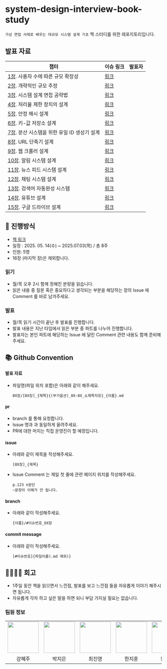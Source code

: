 # system-design-interview-book-study
`가상 면접 사례로 배우는 대규모 시스템 설계 기초` 책 스터디를 위한 레포지토리입니다.

## 발표 자료
| 챕터                                                                                 | 이슈 링크  | 발표자 |
|------------------------------------------------------------------------------------|:-------|:----|
| [1장](https://github.com/HI-dle/system-design-interview-book-study/tree/main/01장). 사용자 수에 따른 규모 확장성        | [링크](https://github.com/HI-dle/system-design-interview-book-study/issues/1) |     |
| [2장](https://github.com/HI-dle/system-design-interview-book-study/tree/main/02장). 개략적인 규모 추정              | [링크](https://github.com/HI-dle/system-design-interview-book-study/issues/1) |     |
| [3장](https://github.com/HI-dle/system-design-interview-book-study/tree/main/03장). 시스템 설계 면접 공략법           | [링크](https://github.com/HI-dle/system-design-interview-book-study/issues/1) |     |
| [4장](https://github.com/HI-dle/system-design-interview-book-study/tree/main/04장). 처리율 제한 장치의 설계           | [링크](https://github.com/HI-dle/system-design-interview-book-study/issues/1) |     |
| [5장](https://github.com/HI-dle/system-design-interview-book-study/tree/main/05장). 안정 해시 설계                | [링크](https://github.com/HI-dle/system-design-interview-book-study/issues/1) |     |
| [6장](https://github.com/HI-dle/system-design-interview-book-study/tree/main/06장). 키-값 저장소 설계              | [링크](https://github.com/HI-dle/system-design-interview-book-study/issues/1) |     |
| [7장](https://github.com/HI-dle/system-design-interview-book-study/tree/main/07장). 분산 시스템을 위한 유일 ID 생성기 설계 | [링크](https://github.com/HI-dle/system-design-interview-book-study/issues/1) |     |
| [8장](https://github.com/HI-dle/system-design-interview-book-study/tree/main/08장). URL 단축기 설계              | [링크](https://github.com/HI-dle/system-design-interview-book-study/issues/1) |     |
| [9장](https://github.com/HI-dle/system-design-interview-book-study/tree/main/09장). 웹 크롤러 설계                | [링크](https://github.com/HI-dle/system-design-interview-book-study/issues/1) |     |
| [10장](https://github.com/HI-dle/system-design-interview-book-study/tree/main/10장). 알림 시스템 설계              | [링크](https://github.com/HI-dle/system-design-interview-book-study/issues/1) |     |
| [11장](https://github.com/HI-dle/system-design-interview-book-study/tree/main/11장). 뉴스 피드 시스템 설계           | [링크](https://github.com/HI-dle/system-design-interview-book-study/issues/1) |     |
| [12장](https://github.com/HI-dle/system-design-interview-book-study/tree/main/12장). 채팅 시스템 설계              | [링크](https://github.com/HI-dle/system-design-interview-book-study/issues/1) |     |
| [13장](https://github.com/HI-dle/system-design-interview-book-study/tree/main/13장). 검색어 자동완성 시스템           | [링크](https://github.com/HI-dle/system-design-interview-book-study/issues/1) |     |
| [14장](https://github.com/HI-dle/system-design-interview-book-study/tree/main/14장). 유튜브 설계                 | [링크](https://github.com/HI-dle/system-design-interview-book-study/issues/1) |     |
| [15장](https://github.com/HI-dle/system-design-interview-book-study/tree/main/15장). 구글 드라이브 설계             | [링크](https://github.com/HI-dle/system-design-interview-book-study/issues/1) |     |

## 📜 진행방식
- [책 링크](http://www.yes24.com/Product/Goods/102819435)
- 일정 : 2025. 05. 14(수) ~ 2025.07.03(목) / 총 8주
- 인원: 5명
- 16장 (마지막 장)은 제외합니다.

### 읽기
- 월/목 오후 2시 함께 정해진 분량을 읽습니다.
- 읽은 내용 중 질문 혹은 중요하다고 생각되는 부분을 해당하는 장의 Issue 에 Comment 를 바로 남겨주세요.

### 발표
- 월/목 읽기 시간이 끝난 후 발표를 진행합니다.
- 발표 내용은 지난 타임에서 읽은 부분 중 파트를 나누어 진행합니다.
- 발표자는 본인 파트에 해당하는 Issue 에 달린 Comment 관련 내용도 함께 준비해주세요.

## 📚 Github Convention

#### 발표 자료 
  - 파일명(파일 위치 포함)은 아래와 같이 해주세요.
    ```
    0X장/[0X장]_{제목}{(부가옵션)_0X-0X_소제목자유}_{이름}.md
    ```
#### pr
  - branch 를 통해 요청합니다. 
  - Issue 명과 과 동일하게 올려주세요.
  - PR에 대한 머지는 직접 운영진이 할 예정입니다.

#### issue 
  - 아래와 같이 제목을 작성해주세요.
    ```
    [0X장]_{제목}
    ```
  - Issue Comment 는 제일 첫 줄에 관련 페이지 위치를 작성해주세요.
    ```
    p.123 n문단
    ~문장이 이해가 안 됩니다.
    ```
#### branch 
  - 아래와 같이 작성해주세요.
    ```
    {이름}/#이슈번호_OX장
    ```
#### commit message 
  - 아래와 같이 작성해주세요.
    ```
    [#이슈번호]{파일이름(.md 제외)}
    ```

## 👨‍👩‍👧‍👦 회고

- 1주일 동안 책을 읽으면서 느낀점, 발표를 보고 느낀점 들을 자유롭게 이야기 해주시면 됩니다.
- 자유롭게 각자 하고 싶은 말을 하면 되니 부담 가지실 필요는 없습니다.

### 팀원 정보
<table>
    <tr>
        <td align="center">
            <a href="https://github.com/hyezuu"><img  width="100px" src="https://avatars.githubusercontent.com/u/147456219?v=4" /></a>
        </td>
        <td align="center">
            <a href="https://github.com/je-pa"><img  width="100px" src="https://avatars.githubusercontent.com/u/76720692?v=4" /></a>
        </td>
        <td align="center">
            <a href="https://github.com/cchoijjinyoung"><img  width="100px" src="https://avatars.githubusercontent.com/u/68311264?v=4" /></a>
        </td>
        <td align="center">
            <a href="https://github.com/hanjihoon03"><img  width="100px" src="https://avatars.githubusercontent.com/u/163777923?v=4" /></a>
        </td>
        <td align="center">
            <a href="https://github.com/HanaHww2"><img  width="100px" src="https://avatars.githubusercontent.com/u/62924471?v=4" /></a>
        </td>
    </tr>
    <tr>
        <td align="center">강혜주</td>
        <td align="center">박지은</td>
        <td align="center">최진영</td>
        <td align="center">한지훈</td>
        <td align="center">황하온</td>
    </tr>
</table>